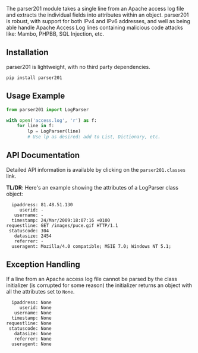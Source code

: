 The parser201 module takes a single line from an Apache access log file and
extracts the individual fields into attributes within an object. parser201 is
robust, with support for both IPv4 and IPv6 addresses, and well as being able
handle Apache Access Log lines containing malicious code attacks like: Mambo,
PHPBB, SQL Injection, etc.

## Installation

parser201 is lightweight, with no third party dependencies.

```text
pip install parser201
```

## Usage Example

```python
from parser201 import LogParser

with open('access.log', 'r') as f:
    for line in f:
        lp = LogParser(line)
        # Use lp as desired: add to List, Dictionary, etc.
```

## API Documentation

Detailed API information is available by clicking on the `parser201.classes`
link.

**TL/DR**: Here's an example showing the attributes of a LogParser class
object:

```text
  ipaddress: 81.48.51.130
     userid: -
   username: -
  timestamp: 24/Mar/2009:18:07:16 +0100
requestline: GET /images/puce.gif HTTP/1.1
 statuscode: 304
   datasize: 2454
   referrer: -
  useragent: Mozilla/4.0 compatible; MSIE 7.0; Windows NT 5.1;
```

## Exception Handling

If a line from an Apache access log file cannot be parsed by the class
initializer (is corrupted for some reason) the initializer returns an object
with all the attributes set to `None`.

```text
  ipaddress: None
     userid: None
   username: None
  timestamp: None
requestline: None
 statuscode: None
   datasize: None
   referrer: None
  useragent: None
```
